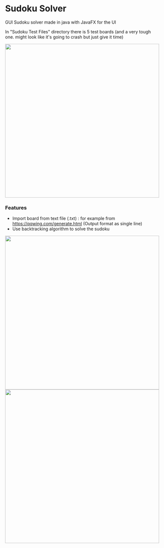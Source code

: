 # Sudoku Solver

GUI Sudoku solver made in java with JavaFX for the UI

In "Sudoku Test Files" directory there is 5 test boards (and a very tough one. might look like it's going to crash but just give it time)

<img src="https://user-images.githubusercontent.com/62438208/113191027-57f1a480-925d-11eb-98cf-bede3733f9df.png" width=500>

### Features
- Import board from text file (.txt) : for example from https://qqwing.com/generate.html (Output format as single line)
- Use backtracking algorithm to solve the sudoku

<img src="https://user-images.githubusercontent.com/62438208/113191614-0dbcf300-925e-11eb-8485-8b7489107c61.png" width=500>
<img src="https://user-images.githubusercontent.com/62438208/113191685-23321d00-925e-11eb-972e-22aab34087d3.png" width=500>
